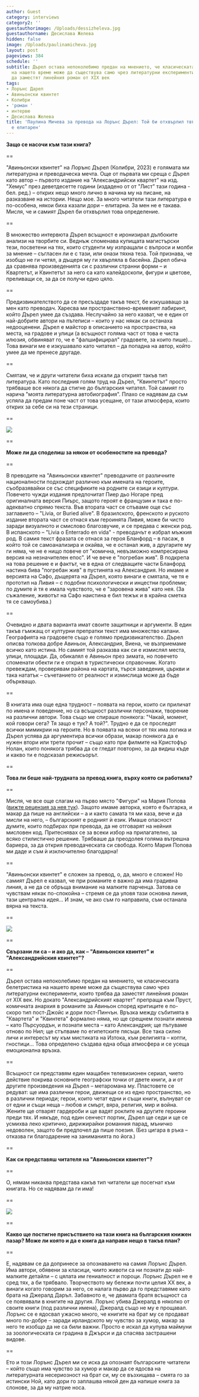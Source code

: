 ```yaml
---
author: Guest
category: interviews
category2: ''
guestauthorimage: /Uploads/dessizheleva.jpg
guestauthorname: Десислава Желева
hidden: false
image: /Uploads/paulinamicheva.jpg
layout: post
pageviews: 384
schedule: ''
subtitle: Дърел остава непоколебимо предан на мнението, че класическата белетристика
  на нашето време може да съществува само чрез литературни експерименти, които трябва
  да заместят линейния роман от XIX век
tags:
- Лорънс Дарел
- Авиньонски квинтет
- Колибри
- 'роман '
- интервю
- Десислава Желева
title: 'Паулина Мичева за превода на Лорънс Дърел: Той би отхвърлил твърдението, че
  е елитарен'
---
```


**Защо се насочи към тази книга?**

\==

"Авиньонски квинтет" на Лорънс Дърел (Колибри, 2023) е голямата ми литературна и преводаческа мечта. Още от първата ми среща с Дърел като автор – първото издание на "Александрийски квартет" на изд. "Хемус" през деветдесетте години (издадено от от "Лист" тази година - бел. ред.) – открих нещо много лично в начина му на писане, на разказване на истории. Нещо мое. За много читатели тази литература е по-особена, някои биха казали дори – елитарна. За мен не е такава. Мисля, че и самият Дърел би отхвърлил това определение. 

\==

В множество интервюта Дърел всъщност е иронизирал дълбоките анализи на творбите си. Веднъж споменава купищата магистърски тези, посветени на тях, които студенти му изпращали с въпроси и молби за мнение – съгласен ли е с тази, или онази тяхна теза. Той признава, че изобщо не ги четял, а дъщеря му ги хвърляла в басейна. Дърел обича да сравнява произведенията си с различни странни форми – и Квартетът, и Квинтетът за него са като калейдоскопи, фигури и цветове, преливащи се, за да се получи едно цяло.

\==

Предизвикателството да се пресъздаде такъв текст, бе изкушаващо за мен като преводач. Харесва ми пространствено-времевият лабиринт, който Дърел умее да създава. Неслучайно за него казват, че е един от най-добрите автори на пътеписи – които у нас някак си останаха недооценени. Дърел е майстор в описанието на пространства, на места, на градове и улици (а всъщност голяма част от това е чиста илюзия, обвиняват го, че е "фалшифицирал" градовете, за които пише)… Това винаги ме е изкушавало като читател – да попадна на автор, който умее да ме пренесе другаде. 

\==

Смятам, че и други читатели биха искали да открият такъв тип литература. Като последния голям труд на Дърел, "Квинтетът" просто трябваше все някога да стигне до българския читател. Той самият го нарича "моята литературна автобиография". Плахо се надявам да съм успяла да предам поне част от това усещане, от тази атмосфера, които открих за себе си на тези страници.

\==

![](/Uploads/avinkvintmosliv3.jpg)

\==

**Може ли да споделиш за някои от особеностите на превода?**

\==

В преводите на "Авиньонски квинтет" преводачите от различните националности подхождат различно към имената на героите, съобразявайки се със спецификите на родните си езици и култури. Повечето чужди издания предпочитат Пиер дьо Ногаре пред оригиналната версия Пиърс, защото героят е французин и така е по-адекватно спрямо текста. Във втората част се спъваме още със заглавието – "Livia, or Buried alive". В бразилското, френското и руското издание втората част се отнася към героинята Ливия, може би чисто заради визуалното и смислово благозвучие, и се предава с женски род. В испанското – "Livia o Enterrado en vida" - преводачът е избрал мъжкия род. В самия текст фразата се отнася за героя Бланфорд – в пасаж, в който той се самоанализира и окайва, че е останал жив, а другарите му ги няма, че не е нищо повече от "комична, невъзможно компресирана версия на незначителен епос". И че вече е "погребан жив". В подкрепа на това решение е и фактът, че в една от следващите части Бланфорд настина бива "погребан жив" в пустинята на Александрия. Но имаме и версията на Сафо, дъщерята на Дърел, която винаги е смятала, че тя е прототип на Ливия – с подобни психологически и инцестни проблеми; по думите ѝ тя е имала чувството, че е "заровена жива" като нея. (За съжаление, животът на Сафо наистина е бил тежък и в крайна сметка тя се самоубива.) 

\==

Очевидно и двата варианта имат своите защитници и аргументи. В един такъв гъмжащ от културни препратки текст има множество капани. Географията на градовете също е голямо предизвикателство. Дърел описва толкова добре Авиньон, Александрия, Виена, че възприемаме всичко като истина. Но самият той разказва как си е измислял места, улици, площади. Да, обикалял е Авиньон през зимата, но повечето споменати обекти ги е открил в туристически справочник. Когато превеждам, проверявам района на картата, търся заведения, църкви и така нататък – съчетанието от реалност и измислица може да бъде объркващо. 

\==

В книгата има още една трудност – появата на герои, които си приличат по имена и поведение, но са всъщност различни персонажи, творение на различни автори. Това също ме спираше понякога: "Чакай, момент, кой говори сега? Тя защо е тук? А той?". Трудно е да се проследят всички мимикрии на героите. Но в появата на всеки от тях има логика и Дърел успява да аргументира всички образи, макар понякога да е нужен втори или трети прочит – също като при филмите на Кристофър Нолан, които понякога трябва да се гледат повторно, за да видиш къде и какво ти е подсказал режисьорът.

\==

**Това ли беше най-трудната за превод книга, върху която си работила?**

\==

Мисля, че все още слагам на първо място "Фигури" на Мария Попова ([вижте рецензия за нея тук](https://literaturnirazgovori.com/bookreviews/2020/06/17/13-59-%D1%80%D0%B5%D1%86%D0%B5%D0%BD%D0%B7%D0%B8%D1%8F-%D1%84%D0%B8%D0%B3%D1%83%D1%80%D0%B8-%D1%84%D0%B5%D0%BC%D0%B8%D0%BD%D0%B8%D1%81%D1%82%D0%B8%D1%87%D0%BD%D0%BE-%D1%83%D1%80%D0%B0%D0%BD%D0%B8%D1%87%D0%BD%D0%B0%D1%82%D0%B0-%D0%B8%D1%81%D1%82%D0%BE%D1%80%D0%B8%D1%8F-%D0%BD%D0%B0-%D0%BD%D1%8F%D0%BA%D0%BE%D0%BB%D0%BA%D0%BE-%D0%B7%D0%B0%D0%B1%D0%B5%D0%BB%D0%B5%D0%B6%D0%B8%D1%82%D0%B5%D0%BB%D0%BD%D0%B8-%D0%B6%D0%B5%D0%BD%D0%B8.html)). Защото имаме авторка, която е българка, и макар да пише на английски – а и както самата тя ми каза, вече и да мисли на него, – българският е родният ѝ език. Имаше опасност думите, които подбирах при превода, да не отговарят на нейния мисловен код. Притеснявах се за всеки избор на прилагателно, за всяко стилистично решение. Трябваше да преодолея голяма вътрешна бариера, за да открия преводаческата си свобода. Която Мария Попова ми даде и съм ѝ изключително благодарна! 

\==

"Авиньонски квинтет" е сложен за превод, о, да, много е сложен! Но самият Дърел е казвал, че при романите е важно да има градивна линия, а не да се обръща внимание на малките парченца. Затова се чувствам някак по-спокойна – стремя се да уловя тази основна линия, тази централна идея... И знам, че ако съм го направила, съм останала вярна на текста.  

\==

![](/Uploads/durrel.png)

\==

**Свързани ли са – и ако да, как – "Авиньонски квинтет" и "Александрийския квинтет"?**

\==

Дърел остава непоколебимо предан на мнението, че класическата белетристика на нашето време може да съществува само чрез литературни експерименти, които трябва да заместят линейния роман от XIX век. Но докато "Александрийският квартет" препраща към Пруст, комичната анархия в романите за Авиньон според критиците е по-скоро тип пост-Джойс и дори пост-Пинчън. Връзка между събитията в "Квартета" и "Квинтета" формално няма, но ще срещнем познати имена – като Пърсуордън, и познати места – като Александрия; ще пътуваме отново по Нил; ще стъпваме по египетските пясъци. Все така силно личи и интересът му към мистиката на Изтока, към религията – копти, гностици… Това определено създава една обща атмосфера и се усеща емоционална връзка. 

\==

Всъщност си представям един мащабен телевизионен сериал, чието действие покрива основните географски точки от двете книги, а и от другите произведения на Дърел – метаромана му. Пластовете се редуват: ще има различни герои, движещи се из едно пространство, но в различни периоди; герои, които четат едни и същи книги, вълнуват се от едни и същи неща – любов и смърт, вяра, религия, мир и война. Жените ще отварят гардероби и ще вадят роклите на другите героини преди тях. И някъде, под един сенчест портик, Дърел ще седи и ще се усмихва леко критично, дирижирайки романния парад, мъничко недоволен, защото би предпочел да пише поезия. (Без цигара в ръка – отказва ги благодарение на заниманията по йога.)

\==

**Как си представяш читателя на "Авиньонски квинтет"?** 

\==

О, нямам никаква представа какъв тип читатели ще посегнат към книгата. Но се надявам да ги има! 

\==

![](/Uploads/durrel1.jpg)

\==

**Какво ще постигне присъствието на тази книга на българския книжен пазар? Може ли която и да е книга да направи нещо в такъв план?** 

\==

Е, надявам се да допринесе за опознаването на самия Лорънс Дърел. Има автори, обявени за класици, чиито животи са ни познати до най-малките детайли – с цялата им гениалност и пороци. Лорънс Дърел не е сред тях, а би трябвало. Творчеството му бележи почти целия XX век, а винаги когато говорим за него, се налага първо да го представяме като брата на Джералд Даръл. Забавното е, че двамата братя всъщност са се появявали в книгите на другия. Лорънс убива Джералд в няколко от своите книги (под различни имена), Джералд също не му е прощавал. Лорънс се е ядосвал ужасно много, че книгите на брат му се продават много по-добре – заради ирландското му чувство за хумор, макар за него те изобщо да не са били важни. Просто е искал да купува маймуни за зоологическата си градина в Джърси и да спасява застрашени видове. 

\==

Ето и този Лорънс Дърел ми се иска да опознаят българските читатели – който също има чувство за хумор и макар да се ядосва на литературната несериозност на брат си, му се възхищава – смята го за истински Ной, като дори го заплашва някой ден да напише книга за слонове, за да му натрие носа.